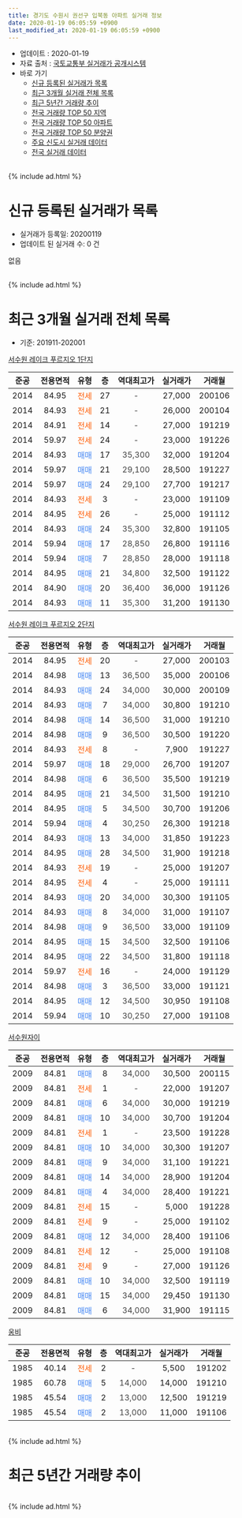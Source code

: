 ```yaml
---
title: 경기도 수원시 권선구 입북동 아파트 실거래 정보
date: 2020-01-19 06:05:59 +0900
last_modified_at: 2020-01-19 06:05:59 +0900
---
```


* 업데이트 : 2020-01-19
* 자료 출처 : [국토교통부 실거래가 공개시스템](http://rt.molit.go.kr)
* 바로 가기
    * [신규 등록된 실거래가 목록](#신규-등록된-실거래가-목록)
    * [최근 3개월 실거래 전체 목록](#최근-3개월-실거래-전체-목록)
    * [최근 5년간 거래량 추이](#최근-5년간-거래량-추이)
    * [전국 거래량 TOP 50 지역](https://apt-info.github.io/apt-trade-info/최근-3개월-전국에서-가장-거래가-많이-발생한-지역)
    * [전국 거래량 TOP 50 아파트](https://apt-info.github.io/apt-trade-info/최근-3개월-전국에서-가장-거래가-많이-발생한-아파트)
    * [전국 거래량 TOP 50 분양권](https://apt-info.github.io/apt-trade-info/최근-3개월-전국에서-가장-거래가-많이-발생한-분양권)
    * [주요 신도시 실거래 데이터](https://apt-info.github.io/apt-trade-info/주요-신도시)
    * [전국 실거래 데이터](https://apt-info.github.io/apt-trade-info/전국)
<br>
{% include ad.html %}
<br>

# 신규 등록된 실거래가 목록
* 실거래가 등록일: 20200119
* 업데이트 된 실거래 수: 0 건

없음

<br>
{% include ad.html %}
<br>

# 최근 3개월 실거래 전체 목록
* 기준: 201911-202001


[서수원 레이크 푸르지오 1단지](https://search.naver.com/search.naver?query=%EA%B2%BD%EA%B8%B0%EB%8F%84+%EC%88%98%EC%9B%90%EC%8B%9C+%EA%B6%8C%EC%84%A0%EA%B5%AC+%EC%9E%85%EB%B6%81%EB%8F%99+%EC%84%9C%EC%88%98%EC%9B%90+%EB%A0%88%EC%9D%B4%ED%81%AC+%ED%91%B8%EB%A5%B4%EC%A7%80%EC%98%A4+1%EB%8B%A8%EC%A7%80)

|준공|전용면적|유형|층|역대최고가|실거래가|거래월|
|:---:|:---:|:---:|:---:|:---:|:---:|:---:|
|2014|84.95|<span style="color:#ff5a00">전세</span>|27|<span style="color:#444444">-</span>|27,000|200106|
|2014|84.93|<span style="color:#ff5a00">전세</span>|21|<span style="color:#444444">-</span>|26,000|200104|
|2014|84.91|<span style="color:#ff5a00">전세</span>|14|<span style="color:#444444">-</span>|27,000|191219|
|2014|59.97|<span style="color:#ff5a00">전세</span>|24|<span style="color:#444444">-</span>|23,000|191226|
|2014|84.93|<span style="color:#4285f3">매매</span>|17|<span style="color:#444444">35,300</span>|32,000|191204|
|2014|59.97|<span style="color:#4285f3">매매</span>|21|<span style="color:#444444">29,100</span>|28,500|191227|
|2014|59.97|<span style="color:#4285f3">매매</span>|24|<span style="color:#444444">29,100</span>|27,700|191217|
|2014|84.93|<span style="color:#ff5a00">전세</span>|3|<span style="color:#444444">-</span>|23,000|191109|
|2014|84.95|<span style="color:#ff5a00">전세</span>|26|<span style="color:#444444">-</span>|25,000|191112|
|2014|84.93|<span style="color:#4285f3">매매</span>|24|<span style="color:#444444">35,300</span>|32,800|191105|
|2014|59.94|<span style="color:#4285f3">매매</span>|17|<span style="color:#444444">28,850</span>|26,800|191116|
|2014|59.94|<span style="color:#4285f3">매매</span>|7|<span style="color:#444444">28,850</span>|28,000|191118|
|2014|84.95|<span style="color:#4285f3">매매</span>|21|<span style="color:#444444">34,800</span>|32,500|191122|
|2014|84.90|<span style="color:#4285f3">매매</span>|20|<span style="color:#444444">36,400</span>|36,000|191126|
|2014|84.93|<span style="color:#4285f3">매매</span>|11|<span style="color:#444444">35,300</span>|31,200|191130|

[서수원 레이크 푸르지오 2단지](https://search.naver.com/search.naver?query=%EA%B2%BD%EA%B8%B0%EB%8F%84+%EC%88%98%EC%9B%90%EC%8B%9C+%EA%B6%8C%EC%84%A0%EA%B5%AC+%EC%9E%85%EB%B6%81%EB%8F%99+%EC%84%9C%EC%88%98%EC%9B%90+%EB%A0%88%EC%9D%B4%ED%81%AC+%ED%91%B8%EB%A5%B4%EC%A7%80%EC%98%A4+2%EB%8B%A8%EC%A7%80)

|준공|전용면적|유형|층|역대최고가|실거래가|거래월|
|:---:|:---:|:---:|:---:|:---:|:---:|:---:|
|2014|84.95|<span style="color:#ff5a00">전세</span>|20|<span style="color:#444444">-</span>|27,000|200103|
|2014|84.98|<span style="color:#4285f3">매매</span>|13|<span style="color:#444444">36,500</span>|35,000|200106|
|2014|84.93|<span style="color:#4285f3">매매</span>|24|<span style="color:#444444">34,000</span>|30,000|200109|
|2014|84.93|<span style="color:#4285f3">매매</span>|7|<span style="color:#444444">34,000</span>|30,800|191210|
|2014|84.98|<span style="color:#4285f3">매매</span>|14|<span style="color:#444444">36,500</span>|31,000|191210|
|2014|84.98|<span style="color:#4285f3">매매</span>|9|<span style="color:#444444">36,500</span>|30,500|191220|
|2014|84.93|<span style="color:#ff5a00">전세</span>|8|<span style="color:#444444">-</span>|7,900|191227|
|2014|59.97|<span style="color:#4285f3">매매</span>|18|<span style="color:#444444">29,000</span>|26,700|191207|
|2014|84.98|<span style="color:#4285f3">매매</span>|6|<span style="color:#444444">36,500</span>|35,500|191219|
|2014|84.95|<span style="color:#4285f3">매매</span>|21|<span style="color:#444444">34,500</span>|31,500|191210|
|2014|84.95|<span style="color:#4285f3">매매</span>|5|<span style="color:#444444">34,500</span>|30,700|191206|
|2014|59.94|<span style="color:#4285f3">매매</span>|4|<span style="color:#444444">30,250</span>|26,300|191218|
|2014|84.93|<span style="color:#4285f3">매매</span>|13|<span style="color:#444444">34,000</span>|31,850|191223|
|2014|84.95|<span style="color:#4285f3">매매</span>|28|<span style="color:#444444">34,500</span>|31,900|191218|
|2014|84.93|<span style="color:#ff5a00">전세</span>|19|<span style="color:#444444">-</span>|25,000|191207|
|2014|84.95|<span style="color:#ff5a00">전세</span>|4|<span style="color:#444444">-</span>|25,000|191111|
|2014|84.93|<span style="color:#4285f3">매매</span>|20|<span style="color:#444444">34,000</span>|30,300|191105|
|2014|84.93|<span style="color:#4285f3">매매</span>|8|<span style="color:#444444">34,000</span>|31,000|191107|
|2014|84.98|<span style="color:#4285f3">매매</span>|9|<span style="color:#444444">36,500</span>|33,000|191109|
|2014|84.95|<span style="color:#4285f3">매매</span>|15|<span style="color:#444444">34,500</span>|32,500|191106|
|2014|84.95|<span style="color:#4285f3">매매</span>|22|<span style="color:#444444">34,500</span>|31,800|191118|
|2014|59.97|<span style="color:#ff5a00">전세</span>|16|<span style="color:#444444">-</span>|24,000|191129|
|2014|84.98|<span style="color:#4285f3">매매</span>|3|<span style="color:#444444">36,500</span>|33,000|191121|
|2014|84.95|<span style="color:#4285f3">매매</span>|12|<span style="color:#444444">34,500</span>|30,950|191108|
|2014|59.94|<span style="color:#4285f3">매매</span>|10|<span style="color:#444444">30,250</span>|27,000|191108|

[서수원자이](https://search.naver.com/search.naver?query=%EA%B2%BD%EA%B8%B0%EB%8F%84+%EC%88%98%EC%9B%90%EC%8B%9C+%EA%B6%8C%EC%84%A0%EA%B5%AC+%EC%9E%85%EB%B6%81%EB%8F%99+%EC%84%9C%EC%88%98%EC%9B%90%EC%9E%90%EC%9D%B4)

|준공|전용면적|유형|층|역대최고가|실거래가|거래월|
|:---:|:---:|:---:|:---:|:---:|:---:|:---:|
|2009|84.81|<span style="color:#4285f3">매매</span>|8|<span style="color:#444444">34,000</span>|30,500|200115|
|2009|84.81|<span style="color:#ff5a00">전세</span>|1|<span style="color:#444444">-</span>|22,000|191207|
|2009|84.81|<span style="color:#4285f3">매매</span>|6|<span style="color:#444444">34,000</span>|30,000|191219|
|2009|84.81|<span style="color:#4285f3">매매</span>|10|<span style="color:#444444">34,000</span>|30,700|191204|
|2009|84.81|<span style="color:#ff5a00">전세</span>|1|<span style="color:#444444">-</span>|23,500|191228|
|2009|84.81|<span style="color:#4285f3">매매</span>|10|<span style="color:#444444">34,000</span>|30,300|191207|
|2009|84.81|<span style="color:#4285f3">매매</span>|9|<span style="color:#444444">34,000</span>|31,100|191221|
|2009|84.81|<span style="color:#4285f3">매매</span>|14|<span style="color:#444444">34,000</span>|28,900|191204|
|2009|84.81|<span style="color:#4285f3">매매</span>|4|<span style="color:#444444">34,000</span>|28,400|191221|
|2009|84.81|<span style="color:#ff5a00">전세</span>|15|<span style="color:#444444">-</span>|5,000|191228|
|2009|84.81|<span style="color:#ff5a00">전세</span>|9|<span style="color:#444444">-</span>|25,000|191102|
|2009|84.81|<span style="color:#4285f3">매매</span>|12|<span style="color:#444444">34,000</span>|28,400|191106|
|2009|84.81|<span style="color:#ff5a00">전세</span>|12|<span style="color:#444444">-</span>|25,000|191108|
|2009|84.81|<span style="color:#ff5a00">전세</span>|9|<span style="color:#444444">-</span>|27,000|191126|
|2009|84.81|<span style="color:#4285f3">매매</span>|10|<span style="color:#444444">34,000</span>|32,500|191119|
|2009|84.81|<span style="color:#4285f3">매매</span>|15|<span style="color:#444444">34,000</span>|29,450|191130|
|2009|84.81|<span style="color:#4285f3">매매</span>|6|<span style="color:#444444">34,000</span>|31,900|191115|


<script async src="//pagead2.googlesyndication.com/pagead/js/adsbygoogle.js"></script>
<!-- 기본 -->
<ins class="adsbygoogle"
     style="display:block"
     data-ad-client="ca-pub-1142216861245946"
     data-ad-slot="4805727019"
     data-ad-format="auto"
     data-full-width-responsive="true"></ins>
<script>
(adsbygoogle = window.adsbygoogle || []).push({});
</script>


[웅비](https://search.naver.com/search.naver?query=%EA%B2%BD%EA%B8%B0%EB%8F%84+%EC%88%98%EC%9B%90%EC%8B%9C+%EA%B6%8C%EC%84%A0%EA%B5%AC+%EC%9E%85%EB%B6%81%EB%8F%99+%EC%9B%85%EB%B9%84)

|준공|전용면적|유형|층|역대최고가|실거래가|거래월|
|:---:|:---:|:---:|:---:|:---:|:---:|:---:|
|1985|40.14|<span style="color:#ff5a00">전세</span>|2|<span style="color:#444444">-</span>|5,500|191202|
|1985|60.78|<span style="color:#4285f3">매매</span>|5|<span style="color:#444444">14,000</span>|14,000|191210|
|1985|45.54|<span style="color:#4285f3">매매</span>|2|<span style="color:#444444">13,000</span>|12,500|191219|
|1985|45.54|<span style="color:#4285f3">매매</span>|2|<span style="color:#444444">13,000</span>|11,000|191106|


<br>
{% include ad.html %}
<br>

# 최근 5년간 거래량 추이


<div style="width:100%;">
    <canvas id="deal_progress" height="200"></canvas>
</div>

<script>
new Chart(document.getElementById("deal_progress"), {
    type: 'line',
    data: {
        labels: ['201501','201502','201503','201504','201505','201506','201507','201508','201509','201510','201511','201512','201601','201602','201603','201604','201605','201606','201607','201608','201609','201610','201611','201612','201701','201702','201703','201704','201705','201706','201707','201708','201709','201710','201711','201712','201801','201802','201803','201804','201805','201806','201807','201808','201809','201810','201811','201812','201901','201902','201903','201904','201905','201906','201907','201908','201909','201910','201911','201912','202001'],
        datasets: [{
            label: '매매',
            pointRadius: 1,
            data: [13, 16, 22, 25, 25, 13, 18, 14, 10, 12, 8, 7, 7, 8, 17, 9, 16, 15, 19, 19, 17, 15, 15, 6, 7, 11, 10, 6, 14, 8, 14, 15, 17, 19, 12, 8, 15, 5, 10, 10, 22, 15, 13, 9, 16, 12, 8, 15, 18, 7, 8, 5, 8, 8, 12, 6, 12, 18, 19, 21, 3],
            borderColor: "rgba(255, 201, 14, 1)",
            backgroundColor: "rgba(255, 201, 14, 0.5)",
            fill: false,
            lineTension: 0
        },{
            label: '전월세',
            pointRadius: 1,
            data: [11, 5, 17, 11, 14, 6, 3, 6, 3, 6, 6, 5, 19, 14, 36, 26, 13, 10, 9, 9, 7, 2, 8, 5, 8, 11, 9, 9, 3, 4, 8, 5, 4, 5, 7, 7, 9, 12, 14, 6, 8, 16, 13, 13, 5, 10, 7, 3, 12, 12, 17, 8, 7, 13, 14, 13, 10, 4, 7, 8, 3],
            borderColor: "rgba(0, 141, 185, 1)",
            backgroundColor: "rgba(0, 141, 185, 0.5)",
            fill: false,
            lineTension: 0
        }
        ]
    },
    options: {
        responsive: true,
        title: {
            display: false
        },
        tooltips: {
            mode: 'index',
            intersect: false
        },
        hover: {
            mode: 'nearest',
            intersect: true
        },
        scales: {
            xAxes: [{
                display: true,
                scaleLabel: {
                    display: true,
                    labelString: '년/월'
                }
            }],
            yAxes: [{
                display: true,
                ticks: {
                    suggestedMin: 0,
                },
                scaleLabel: {
                    display: true,
                    labelString: '실거래 수'
                }
            }]
        }
    }
});

</script>


<br>
{% include ad.html %}
<br>

